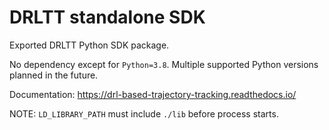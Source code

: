 # DRLTT standalone SDK

Exported DRLTT Python SDK package.

No dependency except for `Python=3.8`. Multiple supported Python versions planned in the future.

Documentation: https://drl-based-trajectory-tracking.readthedocs.io/

NOTE: `LD_LIBRARY_PATH` must include `./lib` before process starts.

